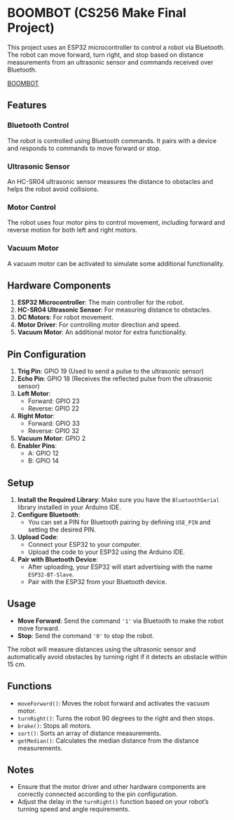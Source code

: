 # BOOMBOT (CS256 Make Final Project)

This project uses an ESP32 microcontroller to control a robot via Bluetooth. The robot can move forward, turn right, and stop based on distance measurements from an ultrasonic sensor and commands received over Bluetooth.

[BOOMBOT](https://sites.google.com/umass.edu/boombot/)

## Features

### Bluetooth Control
The robot is controlled using Bluetooth commands. It pairs with a device and responds to commands to move forward or stop.

### Ultrasonic Sensor
An HC-SR04 ultrasonic sensor measures the distance to obstacles and helps the robot avoid collisions.

### Motor Control
The robot uses four motor pins to control movement, including forward and reverse motion for both left and right motors.

### Vacuum Motor
A vacuum motor can be activated to simulate some additional functionality.

## Hardware Components

1. **ESP32 Microcontroller**: The main controller for the robot.
2. **HC-SR04 Ultrasonic Sensor**: For measuring distance to obstacles.
3. **DC Motors**: For robot movement.
4. **Motor Driver**: For controlling motor direction and speed.
5. **Vacuum Motor**: An additional motor for extra functionality.

## Pin Configuration

1. **Trig Pin**: GPIO 19 (Used to send a pulse to the ultrasonic sensor)
2. **Echo Pin**: GPIO 18 (Receives the reflected pulse from the ultrasonic sensor)
3. **Left Motor**:
    - Forward: GPIO 23
    - Reverse: GPIO 22
4. **Right Motor**:
    - Forward: GPIO 33
    - Reverse: GPIO 32
5. **Vacuum Motor**: GPIO 2
6. **Enabler Pins**:
    - A: GPIO 12
    - B: GPIO 14

## Setup

1. **Install the Required Library**: Make sure you have the `BluetoothSerial` library installed in your Arduino IDE.
2. **Configure Bluetooth**:
    - You can set a PIN for Bluetooth pairing by defining `USE_PIN` and setting the desired PIN.
3. **Upload Code**:
    - Connect your ESP32 to your computer.
    - Upload the code to your ESP32 using the Arduino IDE.
4. **Pair with Bluetooth Device**:
    - After uploading, your ESP32 will start advertising with the name `ESP32-BT-Slave`.
    - Pair with the ESP32 from your Bluetooth device.

## Usage

- **Move Forward**: Send the command `'1'` via Bluetooth to make the robot move forward.
- **Stop**: Send the command `'0'` to stop the robot.

The robot will measure distances using the ultrasonic sensor and automatically avoid obstacles by turning right if it detects an obstacle within 15 cm.

## Functions

- `moveForward()`: Moves the robot forward and activates the vacuum motor.
- `turnRight()`: Turns the robot 90 degrees to the right and then stops.
- `brake()`: Stops all motors.
- `sort()`: Sorts an array of distance measurements.
- `getMedian()`: Calculates the median distance from the distance measurements.

## Notes

- Ensure that the motor driver and other hardware components are correctly connected according to the pin configuration.
- Adjust the delay in the `turnRight()` function based on your robot’s turning speed and angle requirements.
